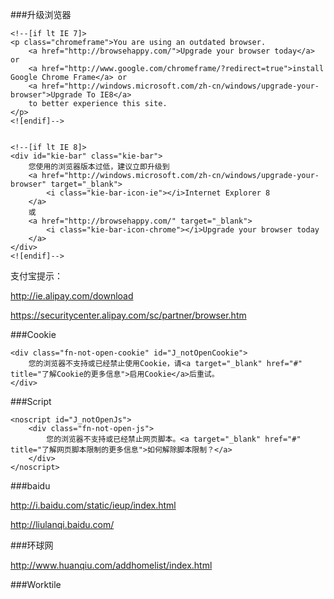###升级浏览器

    <!--[if lt IE 7]>
    <p class="chromeframe">You are using an outdated browser.
        <a href="http://browsehappy.com/">Upgrade your browser today</a> or
        <a href="http://www.google.com/chromeframe/?redirect=true">install Google Chrome Frame</a> or
        <a href="http://windows.microsoft.com/zh-cn/windows/upgrade-your-browser">Upgrade To IE8</a>
        to better experience this site.
    </p>
    <![endif]-->


    <!--[if lt IE 8]>
    <div id="kie-bar" class="kie-bar">
        您使用的浏览器版本过低，建议立即升级到
        <a href="http://windows.microsoft.com/zh-cn/windows/upgrade-your-browser" target="_blank">
            <i class="kie-bar-icon-ie"></i>Internet Explorer 8
        </a>
        或
        <a href="http://browsehappy.com/" target="_blank">
            <i class="kie-bar-icon-chrome"></i>Upgrade your browser today
        </a>
    </div>
    <![endif]-->

支付宝提示：

http://ie.alipay.com/download

https://securitycenter.alipay.com/sc/partner/browser.htm

###Cookie

    <div class="fn-not-open-cookie" id="J_notOpenCookie">
        您的浏览器不支持或已经禁止使用Cookie，请<a target="_blank" href="#" title="了解Cookie的更多信息">启用Cookie</a>后重试。
    </div>


###Script

    <noscript id="J_notOpenJs">
        <div class="fn-not-open-js">
            您的浏览器不支持或已经禁止网页脚本。<a target="_blank" href="#" title="了解网页脚本限制的更多信息">如何解除脚本限制？</a>
        </div>
    </noscript>

###baidu

http://i.baidu.com/static/ieup/index.html

http://liulanqi.baidu.com/

###环球网

http://www.huanqiu.com/addhomelist/index.html


###Worktile
    <!--[if lte IE 9]>
        <div id="warning_info" class="text-warning fade in mb_0">
            <button data-dismiss="alert" class="close" type="button">×</button>
            <strong>您正在使用低版本浏览器，</strong> 在本页面的显示效果可能有差异。
            建议您升级到
            <a href="http://www.google.cn/intl/zh-CN/chrome/" target="_blank">Chrome</a>
            或以下浏览器：
            <a href="www.mozilla.org/en-US/firefox/‎" target="_blank">Firefox</a> /
            <a href="http://www.apple.com.cn/safari/" target="_blank">Safari</a> /
            <a href="http://www.opera.com/" target="_blank">Opera</a> /
            <a href="http://windows.microsoft.com/en-us/internet-explorer/download-ie" target="_blank">
                Internet Explorer 10</a>
        </div>
    <![endif]-->